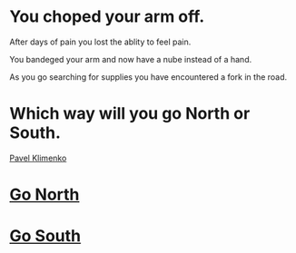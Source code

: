 # You choped your arm off.

After days of pain you lost the ablity to feel pain.

You bandeged your arm and now have a nube instead of a hand. 

As you go searching for supplies you have encountered a fork in the road.  

# Which way will you go North or South. 


[Pavel Klimenko](https://www.shutterstock.com/g/pavelk)
# [Go North](gang.md)
# [Go South](shelter.md)
